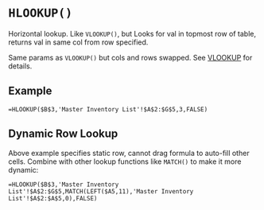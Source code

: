 # `HLOOKUP()`

Horizontal lookup. Like `VLOOKUP()`, but Looks for val in topmost row of table, returns val in same col from row specified.

Same params as `VLOOKUP()` but cols and rows swapped. See [VLOOKUP](VLOOKUP.md) for details.

## Example

```excel
=HLOOKUP($B$3,'Master Inventory List'!$A$2:$G$5,3,FALSE)
```

## Dynamic Row Lookup

Above example specifies static row, cannot drag formula to auto-fill other cells. Combine with other lookup functions like `MATCH()` to make it more dynamic:

```excel
=HLOOKUP($B$3,'Master Inventory List'!$A$2:$G$5,MATCH(LEFT($A5,11),'Master Inventory List'!$A$2:$A$5,0),FALSE)
```
